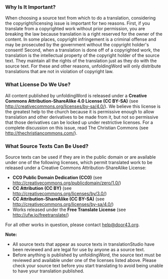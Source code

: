 
### Why Is It Important?

When choosing a source text from which to do a translation, considering the copyright/licensing issue is important for two reasons. First, if you translate from a copyrighted work without prior permission, you are breaking the law because translation is a right reserved for the owner of the content. In some places, copyright infringement is a criminal offense and may be prosecuted by the government without the copyright holder's consent! Second, when a translation is done off of a copyrighted work, the translation is the intellectual property of the copyright holder of the source text. They maintain all the rights of the translation just as they do with the source text. For these and other reasons, unfoldingWord will only distribute translations that are not in violation of copyright law.

### What License Do We Use?

All content published by unfoldingWord is released under a **Creative Commons Attribution-ShareAlike 4.0 License (CC BY-SA)** (see http://creativecommons.org/licenses/by-sa/4.0/). We believe this license is the greatest help to the church because it is permissive enough to allow translation and other derivatives to be made from it, but not so permissive that those derivatives can be locked up under restrictive licenses. For a complete discussion on this issue, read The Christian Commons (see http://thechristiancommons.com/). 

### What Source Texts Can Be Used?

Source texts can be used if they are in the public domain or are available under one of the following licenses, which permit translated work to be released under a Creative Commons Attribution-ShareAlike License:

  * **CC0 Public Domain Dedication (CC0)** (see http://creativecommons.org/publicdomain/zero/1.0/)
  * **CC Attribution (CC BY)** (see http://creativecommons.org/licenses/by/3.0/)
  * **CC Attribution-ShareAlike (CC BY-SA)** (see http://creativecommons.org/licenses/by-sa/4.0/)
  * Works released under the **Free Translate License** (see http://ufw.io/freetranslate/)

For all other works in question, please contact <help@door43.org>.

**Note:**

  * All source texts that appear as source texts in translationStudio have been reviewed and are legal for use by anyone as a source text.
  * Before anything is published by unfoldingWord, the source text must be reviewed and available under one of the licenses listed above. Please check your source text before you start translating to avoid being unable to have your translation published.
